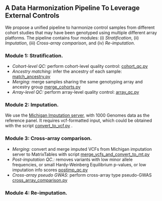 ## A Data Harmonization Pipeline To Leverage External Controls 

We propose a unified pipeline to harmonize control samples from different cohort studies that may have been genotyped using multiple different array platforms. The pipeline contains four modules: (i) *Stratification*, (ii) *Imputation*, (iii) *Cross-array comparison*, and (iv) *Re-imputation*.

### Module 1: Stratification. 

- *Cohort-level QC:* perform cohort-level quality control: [cohort_qc.py](python/cohort_qc.py)
- *Ancestry matching:* infer the ancestry of each sample: [match_ancestry.py](python/match_ancestry.py)
- *Merging:* merge samples sharing the same genotyping array and ancestry group [merge_cohorts.py](python/merge_cohorts.py)
- *Array-level QC:* perform array-level quality control:  [array_qc.py](python/array_qc.py)

### Module 2: Imputation. 

We use the [Michigan Imputation server](https://imputationserver.sph.umich.edu/index.html), with 1000 Genomes data as the reference panel. It requires vcf-formatted input, which could be obtained with the script [convert\_to_vcf.py](python/convert_to_vcf.py)
.
 
### Module 3: Cross-array comparison. 
- *Merging:* convert and merge imputed VCFs from Michigan imputation server to MatrixTables with script  [merge\_vcfs_and\_convert\_to\_mt.py](python/merge_vcfs_and_convert_to_mt.py)
- *Post-imputation QC.:* removes variants with low minor allele frequencies, or small Hardy-Weinberg Equilibrium p-values, or low imputation info scores [postimp_qc.py](python/postimp_qc.py)
- *Cross-array pseudo GWAS*: perform cross-array type pseudo-GWAS [cross\_array_comparison.py](python/cross_array_comparison.py)


### Module 4: Re-imputation. 
 




